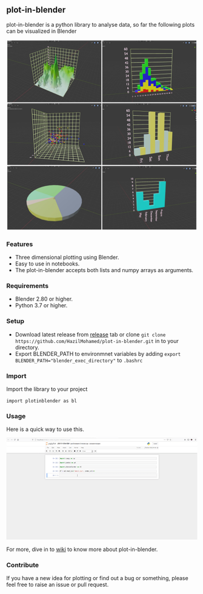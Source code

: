 ## plot-in-blender
plot-in-blender is a python library to analyse data, so far the following plots can be visualized in Blender

<p align="center"><img src="https://raw.githubusercontent.com/hazilMohamed/data-visualization-using-blender/master/res/readme/plots.jpg"></p>

### Features
- Three dimensional plotting using Blender.
- Easy to use in notebooks.
- The plot-in-blender accepts both lists and numpy arrays as arguments.

### Requirements
- Blender 2.80 or higher.
- Python 3.7 or higher.

### Setup
- Download latest release from <a href="https://github.com/HazilMohamed/plot-in-blender/releases">release</a> tab or clone ```git clone https://github.com/HazilMohamed/plot-in-blender.git``` in to your directory.
- Export BLENDER_PATH to environmnet variables by adding
  <code>export BLENDER_PATH="blender_exec_directory"</code> to <code>.bashrc</code>

### Import
Import the library to your project
```shell
import plotinblender as bl
```

### Usage
Here is a quick way to use this.
<p align="center"><img src="https://raw.githubusercontent.com/hazilMohamed/data-visualization-using-blender/master/res/readme/plotting_example.gif"></p>

For more, dive in to <a href="https://github.com/HazilMohamed/plot-in-blender/wiki">wiki</a> to know more about plot-in-blender.

### Contribute
If you have a new idea for plotting or find out a bug or something, please feel free to raise an issue or pull request.
